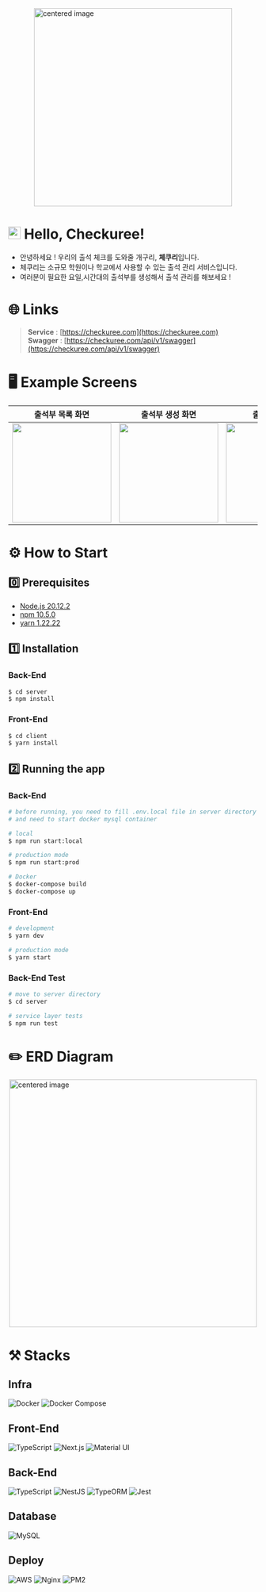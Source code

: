 <div style="display: flex; justify-content: center; align-items: center;">
    <img width="400" alt="centered image" src="https://github.com/FewMercy/checkuree/assets/117077999/16dba1e9-cac3-4db3-b831-3f9bc02ba38c">
</div>


# <img src="https://github.com/FewMercy/checkuree/assets/117077999/62db60ab-a7bd-410d-88de-553b82ba45fa" width="25"/> Hello, Checkuree!
* 안녕하세요 ! 우리의 출석 체크를 도와줄 개구리, **체쿠리**입니다.
* 체쿠리는 소규모 학원이나 학교에서 사용할 수 있는 출석 관리 서비스입니다.
* 여러분이 필요한 요일,시간대의 출석부를 생성해서 출석 관리를 해보세요 !

# 🌐 Links
> **Service** : [https://checkuree.com](https://checkuree.com) <br>
> **Swagger** : [https://checkuree.com/api/v1/swagger](https://checkuree.com/api/v1/swagger) <br>

# 🖥️ Example Screens
|                                                             출석부 목록 화면                                                             |                                                             출석부 생성 화면                                                             |                                                             출석체크 화면                                                              |                                                                                                               
|:---------------------------------------------------------------------------------------------------------------------------------:|:---------------------------------------------------------------------------------------------------------------------------------:|:--------------------------------------------------------------------------------------------------------------------------------:| 
| <img width="200px" src="https://github.com/FewMercy/checkuree/assets/117077999/3e8bb321-bed5-405f-a631-6ad1c66e4f01" /> | <img width="200px" src="https://github.com/FewMercy/checkuree/assets/117077999/92a62623-e2e7-429b-9542-7ffb4e33d1ec" /> | <img width="200px" src="https://github.com/FewMercy/checkuree/assets/117077999/7242233f-0363-46fb-bc10-b49fa805710d"/> |

# ⚙️ How to Start
## 0️⃣ Prerequisites
* [Node.js 20.12.2](https://nodejs.org/en/download/package-manager/)
* [npm 10.5.0](https://www.npmjs.com/package/npm/v/10.5.2)
* [yarn 1.22.22](https://www.npmjs.com/package/yarn)
## 1️⃣ Installation
### Back-End
```bash       
$ cd server
$ npm install
```
### Front-End
```bash       
$ cd client
$ yarn install
```

## 2️⃣ Running the app

### Back-End
```bash
# before running, you need to fill .env.local file in server directory
# and need to start docker mysql container

# local
$ npm run start:local

# production mode
$ npm run start:prod

# Docker
$ docker-compose build
$ docker-compose up
```
### Front-End
```bash
# development
$ yarn dev

# production mode
$ yarn start
```

### Back-End Test
```bash
# move to server directory
$ cd server

# service layer tests
$ npm run test
```

# ✏️ ERD Diagram
<div style="display: flex; justify-content: center; align-items: center;">
    <img width="500" alt="centered image" src="https://github.com/FewMercy/checkuree/assets/117077999/9d23cbc9-33a0-4850-8ed3-787f0519695e">
</div>

# ⚒️ Stacks
## Infra
![Docker](https://img.shields.io/badge/Docker-2496ED?style=for-the-badge&logo=Docker&logoColor=white)
![Docker Compose](https://img.shields.io/badge/Docker%20Compose-2496ED?style=for-the-badge&logo=Docker&logoColor=white)
## Front-End
![TypeScript](https://img.shields.io/badge/TypeScript-3178C6?style=for-the-badge&logo=TypeScript&logoColor=white)
![Next.js](https://img.shields.io/badge/Next.js-000000?style=for-the-badge&logo=Next.js&logoColor=white)
![Material UI](https://img.shields.io/badge/Material%20UI-007FFF?style=for-the-badge&logo=MUI&logoColor=white)
## Back-End
![TypeScript](https://img.shields.io/badge/TypeScript-3178C6?style=for-the-badge&logo=TypeScript&logoColor=white)
![NestJS](https://img.shields.io/badge/NestJS-E0234E?style=for-the-badge&logo=NestJS&logoColor=white)
![TypeORM](https://img.shields.io/badge/TypeORM-F37626?style=for-the-badge&logo=TypeORM&logoColor=white)
![Jest](https://img.shields.io/badge/Jest-C21325?style=for-the-badge&logo=Jest&logoColor=white)
## Database
![MySQL](https://img.shields.io/badge/MySQL-4479A1?style=for-the-badge&logo=MySQL&logoColor=white)
## Deploy
![AWS](https://img.shields.io/badge/AWS-232F3E?style=for-the-badge&logo=AmazonAWS&logoColor=white)
![Nginx](https://img.shields.io/badge/Nginx-269539?style=for-the-badge&logo=Nginx&logoColor=white)
![PM2](https://img.shields.io/badge/PM2-2B037A?style=for-the-badge&logo=PM2&logoColor=white)

